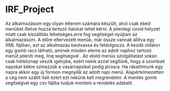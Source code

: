 # IRF_Project
Az alkalmazásom egy olyan étterem számára készült, ahol csak ebéd menüket illetve hozzá tartozó italokat lehet kérni.
A jelenlegi covid helyzet miatt csak kiszállítás lehetséges,erre fog segítséget nyújtani az alkalmazásom.
A előre eltervezett menük, már össze vannak állítva egy XML fájlban, ezt az alkalmazás beolvassa és feldolgozza.
A kezdő oldalon egy gomb rács látható, aminek minden eleme az adott naphoz tartozó menüt jeleníti meg, linq segítségvel .
Az ebéd menüs szolgáltatást sokan csak hétköznap veszik igénybe, ezért nekik azzal segítünk, hogy a szombati napokat
kékre színezzük a vasárnapokat pedig pirosra. Ha rákattintunk egy napra akkor egy új formon megnyilik az adott napi menű.
Alapértelmezetten a cég nem szállít italt ezért ezt nekünk kell megrendelni. A mentés gomb segítségvel egy csv fájlba tudjuk
menteni a rendelés adatatit. 
